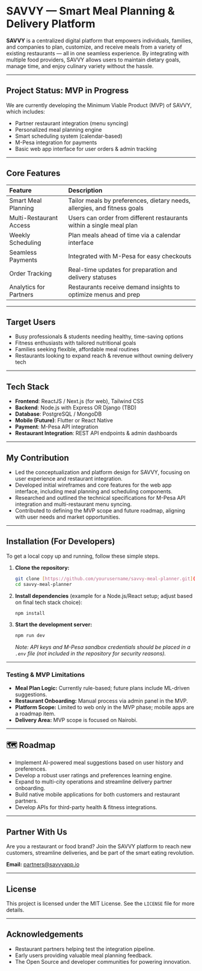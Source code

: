# SAVVY — Smart Meal Planning & Delivery Platform

**SAVVY** is a centralized digital platform that empowers individuals, families, and companies to plan, customize, and receive meals from a variety of existing restaurants — all in one seamless experience. By integrating with multiple food providers, SAVVY allows users to maintain dietary goals, manage time, and enjoy culinary variety without the hassle.

---

##  Project Status: MVP in Progress

We are currently developing the Minimum Viable Product (MVP) of SAVVY, which includes:
* Partner restaurant integration (menu syncing)
* Personalized meal planning engine
* Smart scheduling system (calendar-based)
* M-Pesa integration for payments
* Basic web app interface for user orders & admin tracking

---

##  Core Features

| Feature                  | Description                                                                  |
| :----------------------- | :--------------------------------------------------------------------------- |
|  Smart Meal Planning   | Tailor meals by preferences, dietary needs, allergies, and fitness goals     |
|  Multi-Restaurant Access | Users can order from different restaurants within a single meal plan         |
|  Weekly Scheduling     | Plan meals ahead of time via a calendar interface                            |
|  Seamless Payments     | Integrated with M-Pesa for easy checkouts                                    |
|  Order Tracking        | Real-time updates for preparation and delivery statuses                      |
|  Analytics for Partners | Restaurants receive demand insights to optimize menus and prep               |

---

## Target Users

* Busy professionals & students needing healthy, time-saving options
* Fitness enthusiasts with tailored nutritional goals
* Families seeking flexible, affordable meal routines
* Restaurants looking to expand reach & revenue without owning delivery tech

---

##  Tech Stack

* **Frontend**: ReactJS / Next.js (for web), Tailwind CSS
* **Backend**: Node.js with Express OR Django (TBD)
* **Database**: PostgreSQL / MongoDB
* **Mobile (Future)**: Flutter or React Native
* **Payment**: M-Pesa API integration
* **Restaurant Integration**: REST API endpoints & admin dashboards

---

##  My Contribution

* Led the conceptualization and platform design for SAVVY, focusing on user experience and restaurant integration.
* Developed initial wireframes and core features for the web app interface, including meal planning and scheduling components.
* Researched and outlined the technical specifications for M-Pesa API integration and multi-restaurant menu syncing.
* Contributed to defining the MVP scope and future roadmap, aligning with user needs and market opportunities.

---

##  Installation (For Developers)

To get a local copy up and running, follow these simple steps.

1.  **Clone the repository:**
    ```bash
    git clone [https://github.com/yourusername/savvy-meal-planner.git](https://github.com/yourusername/savvy-meal-planner.git)
    cd savvy-meal-planner
    ```
2.  **Install dependencies** (example for a Node.js/React setup; adjust based on final tech stack choice):
    ```bash
    npm install
    ```
3.  **Start the development server:**
    ```bash
    npm run dev
    ```
    *Note: API keys and M-Pesa sandbox credentials should be placed in a `.env` file (not included in the repository for security reasons).*

---

###  Testing & MVP Limitations

* **Meal Plan Logic:** Currently rule-based; future plans include ML-driven suggestions.
* **Restaurant Onboarding:** Manual process via admin panel in the MVP.
* **Platform Scope:** Limited to web only in the MVP phase; mobile apps are a roadmap item.
* **Delivery Area:** MVP scope is focused on Nairobi.

---

## 🗺 Roadmap

* Implement AI-powered meal suggestions based on user history and preferences.
* Develop a robust user ratings and preferences learning engine.
* Expand to multi-city operations and streamline delivery partner onboarding.
* Build native mobile applications for both customers and restaurant partners.
* Develop APIs for third-party health & fitness integrations.

---

##  Partner With Us

Are you a restaurant or food brand? Join the SAVVY platform to reach new customers, streamline deliveries, and be part of the smart eating revolution.

 **Email:** partners@savvyapp.io

---

##  License

This project is licensed under the MIT License. See the `LICENSE` file for more details.

---

##  Acknowledgements

* Restaurant partners helping test the integration pipeline.
* Early users providing valuable meal planning feedback.
* The Open Source and developer communities for powering innovation.
